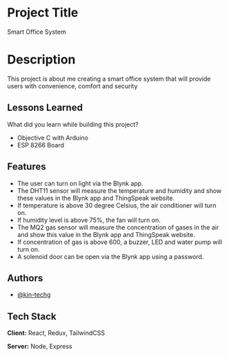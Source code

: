 
# Project Title

Smart Office System

# Description
This project is about me creating a smart office system that will provide users with convenience, comfort and security

## Lessons Learned

What did you learn while building this project? 

- Objective C with Arduino
- ESP 8266 Board

## Features

- The user can turn on light via the Blynk app.
- The DHT11 sensor will measure the temperature and humidity and show these values in the Blynk app and ThingSpeak website.
- If temperature is above 30 degree Celsius, the air conditioner will turn on.
- If humidity level is above 75%, the fan will turn on.
- The MQ2 gas sensor will measure the concentration of gases in the air and show this value in the Blynk app and ThingSpeak website.
- If concentration of gas is above 600, a buzzer, LED and water pump will turn on.
- A solenoid door can be open via the Blynk app using a password.



## Authors

- [@kin-techg](https://github.com/kin-tecg)


## Tech Stack

**Client:** React, Redux, TailwindCSS

**Server:** Node, Express

